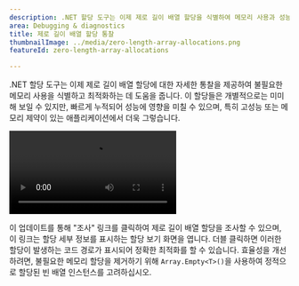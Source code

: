 ```yaml
---
description: .NET 할당 도구는 이제 제로 길이 배열 할당을 식별하여 메모리 사용과 성능 최적화를 돕습니다.
area: Debugging & diagnostics
title: 제로 길이 배열 할당 통찰
thumbnailImage: ../media/zero-length-array-allocations.png
featureId: zero-length-array-allocations

---
```



.NET 할당 도구는 이제 제로 길이 배열 할당에 대한 자세한 통찰을 제공하여 불필요한 메모리 사용을 식별하고 최적화하는 데 도움을 줍니다. 이 할당들은 개별적으로는 미미해 보일 수 있지만, 빠르게 누적되어 성능에 영향을 미칠 수 있으며, 특히 고성능 또는 메모리 제약이 있는 애플리케이션에서 더욱 그렇습니다.

![네이티브 계측 도구](../media/zero-length-array-allocations.mp4)

이 업데이트를 통해 "조사" 링크를 클릭하여 제로 길이 배열 할당을 조사할 수 있으며, 이 링크는 할당 세부 정보를 표시하는 할당 보기 화면을 엽니다. 더블 클릭하면 이러한 할당이 발생하는 코드 경로가 표시되어 정확한 최적화를 할 수 있습니다. 효율성을 개선하려면, 불필요한 메모리 할당을 제거하기 위해 `Array.Empty<T>()`을 사용하여 정적으로 할당된 빈 배열 인스턴스를 고려하십시오.

